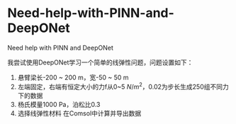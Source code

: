 # Need-help-with-PINN-and-DeepONet
Need help with PINN and DeepONet

我尝试使用DeepONet学习一个简单的线弹性问题，问题设置如下：
1. 悬臂梁长-200 ~ 200 m，宽-50 ~ 50 m
2. 左端固定，右端有恒定大小的力f从0~5 $N/m^2$，0.02为步长生成250组不同力下的数据
3. 杨氏模量1000 Pa，泊松比0.3
4. 选择线弹性材料
在Comsol中计算并导出数据

